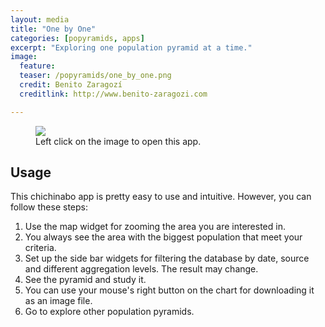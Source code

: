 ```yaml
---
layout: media
title: "One by One"
categories: [popyramids, apps]
excerpt: "Exploring one population pyramid at a time."
image:
  feature: 
  teaser: /popyramids/one_by_one.png
  credit: Benito Zaragozí
  creditlink: http://www.benito-zaragozi.com

---
```


<figure>
	<a href="http://popyramids.chichinabo.org/apps/one_by_one/" target="_blank"><img src="{{ site.url }}/images/popyramids/one_by_one.png"></a>
	<figcaption>Left click on the image to open this app.</figcaption>
</figure>


## Usage

This chichinabo app is pretty easy to use and intuitive. However, you can follow these steps:

1. Use the map widget for zooming the area you are interested in. 
2. You always see the area with the biggest population that meet your criteria.
3. Set up the side bar widgets for filtering the database by date, source and different aggregation levels. The result may change.
4. See the pyramid and study it.
5. You can use your mouse's right button on the chart for downloading it as an image file.
6. Go to explore other population pyramids.
